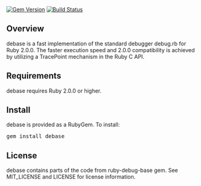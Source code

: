 [gem]: https://rubygems.org/gems/debase

[travis]: https://travis-ci.org/ruby-debug/debase

[![Gem Version](https://badge.fury.io/rb/debase.png)][gem]
[![Build Status](https://secure.travis-ci.org/ruby-debug/debase.png)][travis]

## Overview

debase is a fast implementation of the standard debugger debug.rb for Ruby 2.0.0. The faster execution speed and 2.0.0
compatibility is achieved by utilizing a TracePoint mechanism in the Ruby C API.

## Requirements

debase requires Ruby 2.0.0 or higher.

## Install

debase is provided as a RubyGem.  To install:

<tt>gem install debase</tt>

## License

debase contains parts of the code from ruby-debug-base gem.
See MIT_LICENSE and LICENSE for license information.
